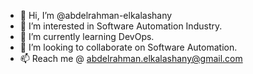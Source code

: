 - 👋 Hi, I’m @abdelrahman-elkalashany
- 👀 I’m interested in Software Automation Industry.
- 🌱 I’m currently learning DevOps.
- 💞️ I’m looking to collaborate on Software Automation.
- 📫 Reach me @ abdelrahman.elkalashany@gmail.com

<!---
abdelrahman-elkalashany/abdelrahman-elkalashany is a ✨ special ✨ repository because its `README.md` (this file) appears on your GitHub profile.
You can click the Preview link to take a look at your changes.
--->

